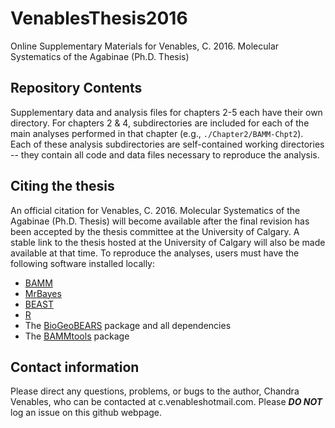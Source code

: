 # VenablesThesis2016
Online Supplementary Materials for Venables, C. 2016. Molecular Systematics of the Agabinae (Ph.D. Thesis)

## Repository Contents
Supplementary data and analysis files for chapters 2-5 each have their own directory. For chapters 2 & 4, subdirectories are included for each of the main analyses performed in that chapter (e.g., `./Chapter2/BAMM-Chpt2`). Each of these analysis subdirectories are self-contained working directories -- they contain all code and data files necessary to reproduce the analysis. 

## Citing the thesis
An official citation for Venables, C. 2016. Molecular Systematics of the Agabinae (Ph.D. Thesis) will become available after the final revision has been accepted by the thesis committee at the University of Calgary. A stable link to the thesis hosted at the University of Calgary will also be made available at that time. To reproduce the analyses, users must have the following software installed locally: 

* [BAMM](http://bamm-project.org/)
* [MrBayes](http://mrbayes.sourceforge.net/)
* [BEAST](http://beast.bio.ed.ac.uk/)
* [R](https://www.r-project.org/)
 * The [BioGeoBEARS](http://phylo.wikidot.com/biogeobears) package and all dependencies
 * The [BAMMtools](http://bamm-project.org/download.html) package

## Contact information
Please direct any questions, problems, or bugs to the author, Chandra Venables, who can be contacted at c.venables<at>hotmail.com. Please ***DO NOT*** log an issue on this github webpage.
